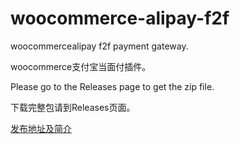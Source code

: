﻿# woocommerce-alipay-f2f

woocommercealipay f2f payment gateway.

woocommerce支付宝当面付插件。

Please go to the Releases page to get the zip file.

下载完整包请到Releases页面。

[发布地址及简介](https://xylog.cn/2019/08/18/woocommerce-alipay-f2f.html)
